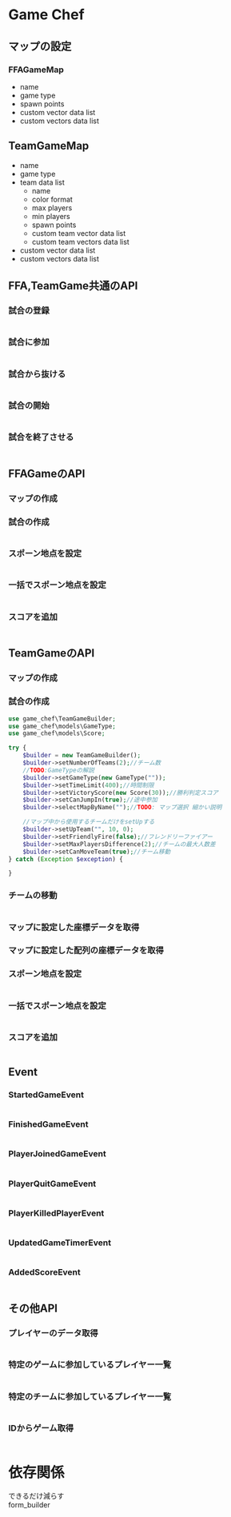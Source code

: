 # Game Chef

## マップの設定
### FFAGameMap
 - name
 - game type
 - spawn points
 - custom vector data list
 - custom vectors data list
 
## TeamGameMap
 - name
 - game type
 - team data list
    - name
    - color format
    - max players
    - min players
    - spawn points
    - custom team vector data list
    - custom team vectors data list
 - custom vector data list
 - custom vectors data list
 
## FFA,TeamGame共通のAPI
### 試合の登録
```php
```
### 試合に参加
```php
```
### 試合から抜ける
```php
```
### 試合の開始
```php
```
### 試合を終了させる
```php
```
## FFAGameのAPI
### マップの作成
### 試合の作成
```php
```
### スポーン地点を設定
```php
```
### 一括でスポーン地点を設定
```php
```
### スコアを追加
```php
```
## TeamGameのAPI
### マップの作成
### 試合の作成
```php
use game_chef\TeamGameBuilder;
use game_chef\models\GameType;
use game_chef\models\Score;

try {
    $builder = new TeamGameBuilder();
    $builder->setNumberOfTeams(2);//チーム数
    //TODO:GameTypeの解説
    $builder->setGameType(new GameType(""));
    $builder->setTimeLimit(400);//時間制限
    $builder->setVictoryScore(new Score(30));//勝利判定スコア
    $builder->setCanJumpIn(true);//途中参加
    $builder->selectMapByName("");//TODO: マップ選択 細かい説明

    //マップ中から使用するチームだけをsetUpする
    $builder->setUpTeam("", 10, 0);
    $builder->setFriendlyFire(false);//フレンドリーファイアー
    $builder->setMaxPlayersDifference(2);//チームの最大人数差
    $builder->setCanMoveTeam(true);//チーム移動
} catch (Exception $exception) {

}
```
### チームの移動
```php
```
### マップに設定した座標データを取得
### マップに設定した配列の座標データを取得
### スポーン地点を設定
```php
```
### 一括でスポーン地点を設定
```php
```
### スコアを追加
```php
```


## Event

### StartedGameEvent
```php
```
### FinishedGameEvent
```php
```
### PlayerJoinedGameEvent
```php
```
### PlayerQuitGameEvent
```php
```
### PlayerKilledPlayerEvent
```php
```
### UpdatedGameTimerEvent
```php
```
### AddedScoreEvent
```php
```

## その他API
### プレイヤーのデータ取得
```php
```
### 特定のゲームに参加しているプレイヤー一覧
```php
```
### 特定のチームに参加しているプレイヤー一覧
```php
```
### IDからゲーム取得
```php
```

# 依存関係
できるだけ減らす  
form_builder  